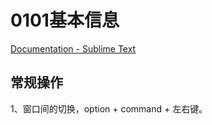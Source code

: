 # 0101基本信息

[Documentation - Sublime Text](http://www.sublimetext.com/docs/3/)



## 常规操作

1、窗口间的切换，option + command + 左右键。



